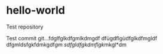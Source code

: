 # hello-world
Test repository

Test commit git...fdglfglkdfgmlkdmgdf
dfùgdflgùdfglkdfmgldf
dfgmldsfgkfdmkgdf*gm
sdfgldfgkdmflgk*mkgl*dm
